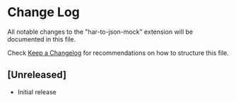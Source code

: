 # Change Log

All notable changes to the "har-to-json-mock" extension will be documented in this file.

Check [Keep a Changelog](http://keepachangelog.com/) for recommendations on how to structure this file.

## [Unreleased]

- Initial release